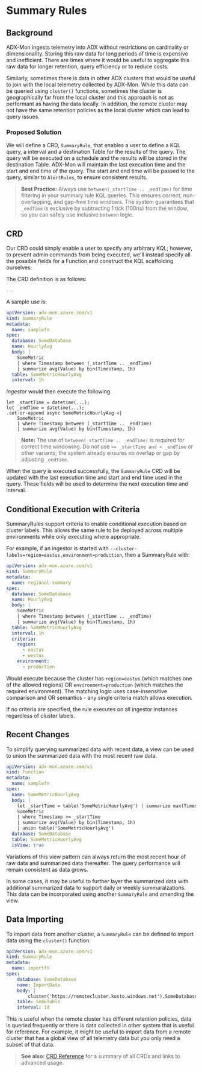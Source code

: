 # Summary Rules

## Background

ADX-Mon ingests telemetry into ADX without restrictions on cardinality or dimensionality.  Storing this raw data for long periods of time is expensive and inefficient.  There are times where it would be useful to aggregate this raw data for longer retention, query efficiency or to reduce costs.

Similarly, sometimes there is data in other ADX clusters that would be useful to join with the local telemetry collected by ADX-Mon.  While this data can be queried using `cluster()` functions, sometimes
the cluster is geographically far from the local cluster and this approach is not as performant as having the data locally.  In addition, the remote
cluster may not have the same retention policies as the local cluster which can lead to query issues.

### Proposed Solution

We will define a CRD, `SummaryRule`, that enables a user to define a KQL query, a interval and a destination Table for the results of the query.  The query will be executed on a schedule and the results will be stored in the destination Table.
ADX-Mon will maintain the last execution time and the start and end time of the query.  The start and end time will be passed to the query, similar to `AlertRules`, to ensure consistent results.

> **Best Practice:**
> Always use `between(_startTime .. _endTime)` for time filtering in your summary rule KQL queries. This ensures correct, non-overlapping, and gap-free time windows. The system guarantees that `_endTime` is exclusive by subtracting 1 tick (100ns) from the window, so you can safely use inclusive `between` logic.

## CRD

Our CRD could simply enable a user to specify any arbitrary KQL; however, to prevent admin commands from being executed, we'll instead specify all the possible fields for a Function and construct the KQL scaffolding ourselves.

The CRD definition is as follows:

```yaml
...
```

A sample use is:

```yaml
apiVersion: adx-mon.azure.com/v1
kind: SummaryRule
metadata:
  name: samplefn
spec:
  database: SomeDatabase
  name: HourlyAvg
  body: |
    SomeMetric
    | where Timestamp between (_startTime .. _endTime)
    | summarize avg(Value) by bin(Timestamp, 1h)
  table: SomeMetricHourlyAvg
  interval: 1h
```

_Ingestor_ would then execute the following

```kql
let _startTime = datetime(...);
let _endTime = datetime(...);
.set-or-append async SomeMetricHourlyAvg <|
    SomeMetric
    | where Timestamp between (_startTime .. _endTime)
    | summarize avg(Value) by bin(Timestamp, 1h)
```

> **Note:**
> The use of `between(_startTime .. _endTime)` is required for correct time windowing. Do not use `>= _startTime and < _endTime` or other variants; the system already ensures no overlap or gap by adjusting `_endTime`.

When the query is executed successfully, the `SummaryRule` CRD will be updated with the last execution time and start
and end time used in the query.  These fields will be used to determine the next execution time and interval.

## Conditional Execution with Criteria

SummaryRules support criteria to enable conditional execution based on cluster labels. This allows the same rule to be deployed across multiple environments while only executing where appropriate.

For example, if an ingestor is started with `--cluster-labels=region=eastus,environment=production`, then a SummaryRule with:

```yaml
apiVersion: adx-mon.azure.com/v1
kind: SummaryRule
metadata:
  name: regional-summary
spec:
  database: SomeDatabase
  name: HourlyAvg
  body: |
    SomeMetric
    | where Timestamp between (_startTime .. _endTime)
    | summarize avg(Value) by bin(Timestamp, 1h)
  table: SomeMetricHourlyAvg
  interval: 1h
  criteria:
    region:
      - eastus
      - westus
    environment:
      - production
```

Would execute because the cluster has `region=eastus` (which matches one of the allowed regions) OR `environment=production` (which matches the required environment). The matching logic uses case-insensitive comparison and OR semantics - any single criteria match allows execution.

If no criteria are specified, the rule executes on all ingestor instances regardless of cluster labels.

## Recent Changes

To simplify querying summarized data with recent data, a view can be used to union the summarized data with the
most recent raw data.

```yaml
apiVersion: adx-mon.azure.com/v1
kind: Function
metadata:
  name: samplefn
spec:
  name: SomeMetricHourlyAvg
  body: |
    let _startTime = table('SomeMetricHourlyAvg') | summarize max(Timestamp); 
    SomeMetric
    | where Timestamp >= _startTime
    | summarize avg(Value) by bin(Timestamp, 1h)
    | union table('SomeMetricHourlyAvg')
  database: SomeDatabase
  table: SomeMetricHourlyAvg
  isView: true
```

Variations of this view pattern can always return the most recent hour of raw data and summarized data thereafter.  The
query performance will remain consistent as data grows.

In some cases, it may be useful to further layer the summarized data with additional summarized data to support daily or
weekly summaraizations.  This data can be incorporated using another `SummaryRule` and amending the view.

## Data Importing

To import data from another cluster, a `SummaryRule` can be defined to import data using the `cluster()` function.

```yaml
apiVersion: adx-mon.azure.com/v1
kind: SummaryRule
metadata:
  name: importfn
spec:
    database: SomeDatabase
    name: ImportData
    body: |
        cluster('https://remotecluster.kusto.windows.net').SomeDatabase.SomeTable
    table: SomeTable
    interval: 1d
```

This is useful when the remote cluster has different retention policies, data is queried frequently or there is data collected in other system that is useful for reference.  For example, it might
be useful to import data from a remote cluster that has a global view of all telemetry data but you only need a subset of that data.

> **See also:** [CRD Reference](../crds.md) for a summary of all CRDs and links to advanced usage.
